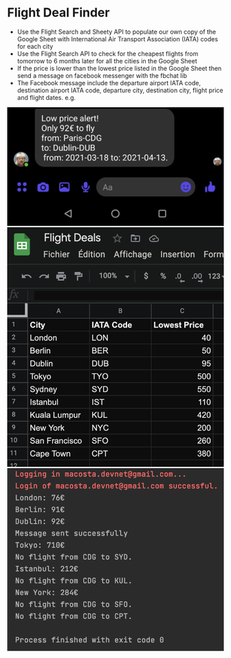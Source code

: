 # Flight Deal Finder

- Use the Flight Search and Sheety API to populate our own copy of the Google Sheet 
  with International Air Transport Association (IATA) codes for each city
- Use the Flight Search API to check for the cheapest flights from tomorrow to 6 months later for all the cities in the Google Sheet
- If the price is lower than the lowest price listed in the Google Sheet then send a message on facebook messenger with the fbchat lib
- The Facebook message include the departure airport IATA code, destination airport IATA code, departure city, destination city, flight price and flight dates. e.g.

![alt text](https://github.com/macosta-42/100_days_of_code/blob/main/3_Intermediate%2B/day39_Flight_Deal_Finder/143115896_481892969508522_7070926288448072693_n.jpg?raw=true)
![alt text](https://github.com/macosta-42/100_days_of_code/blob/main/3_Intermediate%2B/day39_Flight_Deal_Finder/Screenshot%202021-01-26%20at%2014.56.30.png?raw=true)
![alt text](https://github.com/macosta-42/100_days_of_code/blob/main/3_Intermediate%2B/day39_Flight_Deal_Finder/Screenshot%202021-01-26%20at%2014.56.54.png?raw=true)
